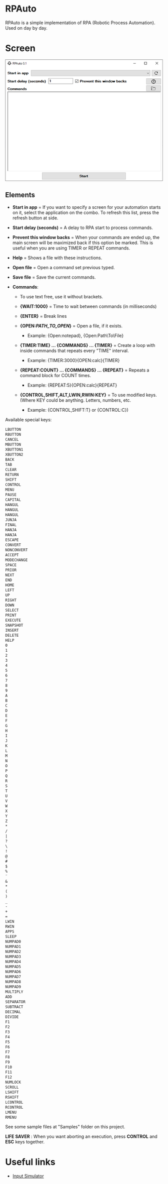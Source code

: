 # RPAuto

RPAuto is a simple implementation of RPA (Robotic Process Automation). Used on day by day.

# Screen

![Screen](./Images/screen.png)

## Elements

- **Start in app** = If you want to specify a screen for your automation starts on it, select the application on the combo. To refresh this list, press the refresh button at side.

- **Start delay (seconds)** = A delay to RPA start to process commands.

- **Prevent this window backs** = When your commands are ended up, the main screen will be maximized back if this option be marked. This is useful when you are using TIMER or REPEAT commands.

- **Help** = Shows a file with these instructions.

- **Open file** = Open a command set previous typed.
- **Save file** = Save the current commands.

- **Commands**:

    - To use text free, use it without brackets.

    - **{WAIT:1000}** = Time to wait between commands (in milliseconds)

    - **{ENTER}** = Break lines

    - **{OPEN:*PATH_TO_OPEN*}** = Open a file, if it exists. 
        - Example: {Open:notepad}, {Open:Path\To\File}

    - **{TIMER:TIME} ... {COMMANDS} ... {TIMER}** = Create a loop with inside commands that repeats every "TIME" interval. 
        - Example: {TIMER:3000}{OPEN:calc}{TIMER}

    - **{REPEAT:COUNT} ... {COMMANDS} ... {REPEAT}** = Repeats a command block for COUNT times.
        - Example: {REPEAT:5}{OPEN:calc}{REPEAT}

    - **{CONTROL,SHIFT,ALT,LWIN,RWIN:KEY}** = To use modified keys. (Where KEY could be anything. Letters, numbers, etc. 
        - Example: {CONTROL,SHIFT:T} or {CONTROL:C})


Available special keys:

	LBUTTON
	RBUTTON
	CANCEL
	MBUTTON
	XBUTTON1
	XBUTTON2
	BACK
	TAB
	CLEAR
	RETURN
	SHIFT
	CONTROL
	MENU
	PAUSE
	CAPITAL
	HANGUL
	HANGUL
	HANGUL
	JUNJA
	FINAL
	HANJA
	HANJA
	ESCAPE
	CONVERT
	NONCONVERT
	ACCEPT
	MODECHANGE
	SPACE
	PRIOR
	NEXT
	END
	HOME
	LEFT
	UP
	RIGHT
	DOWN
	SELECT
	PRINT
	EXECUTE
	SNAPSHOT
	INSERT
	DELETE
	HELP
	0
	1
	2
	3
	4
	5
	6
	7
	8
	9
	A
	B
	C
	D
	E
	F
	G
	H
	I
	J
	K
	L
	M
	N
	O
	P
	Q
	R
	S
	T
	U
	V
	W
	X
	Y
	Z
    *
    /
    |
    ?
    \
    !
    @
    #
    $
    %
    ¨
    &
    *
    (
    )
    _
    -
    +
    =
	LWIN
	RWIN
	APPS
	SLEEP
	NUMPAD0
	NUMPAD1
	NUMPAD2
	NUMPAD3
	NUMPAD4
	NUMPAD5
	NUMPAD6
	NUMPAD7
	NUMPAD8
	NUMPAD9
	MULTIPLY
	ADD
	SEPARATOR
	SUBTRACT
	DECIMAL
	DIVIDE
	F1
	F2
	F3
	F4
	F5
	F6
	F7
	F8
	F9
	F10
	F11
	F12
	NUMLOCK
	SCROLL
	LSHIFT
	RSHIFT
	LCONTROL
	RCONTROL
	LMENU
	RMENU

See some sample files at "Samples" folder on this project.

**LIFE SAVER** : When you want aborting an execution, press **CONTROL** and **ESC** keys together.

# Useful links

- [Input Simulator](http://inputsimulator.codeplex.com/)
